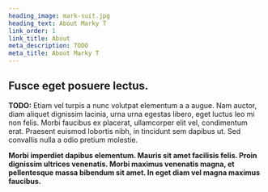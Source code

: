 ```yaml
---
heading_image: mark-suit.jpg
heading_text: About Marky T
link_order: 1
link_title: About
meta_description: TODO
meta_title: About Marky T
---
```


## Fusce eget posuere lectus.

**TODO:** Etiam vel turpis a nunc volutpat elementum a a augue. Nam auctor, diam aliquet dignissim lacinia, urna urna egestas libero, eget luctus leo mi non felis. Morbi faucibus ex placerat, ullamcorper elit vel, condimentum erat. Praesent euismod lobortis nibh, in tincidunt sem dapibus ut. Sed convallis nulla a odio pretium molestie.

**Morbi imperdiet dapibus elementum. Mauris sit amet facilisis felis. Proin dignissim ultrices venenatis. Morbi maximus venenatis magna, et pellentesque massa bibendum sit amet. In eget diam vel magna maximus faucibus.**
